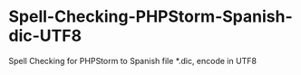 # Spell-Checking-PHPStorm-Spanish-dic-UTF8
Spell Checking for PHPStorm to Spanish file *.dic, encode in UTF8
